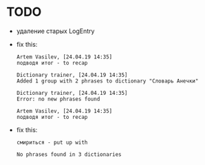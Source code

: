 # TODO

- удаление старых LogEntry
- fix this:

    ```
    Artem Vasilev, [24.04.19 14:35]
    подводя итог - to recap

    Dictionary trainer, [24.04.19 14:35]
    Added 1 group with 2 phrases to dictionary "Словарь Анечки"

    Dictionary trainer, [24.04.19 14:35]
    Error: no new phrases found

    Artem Vasilev, [24.04.19 14:35]
    подводя итог - to recap
    ```

- fix this:

    ```
    смириться - put up with
    
    No phrases found in 3 dictionaries
    ```
